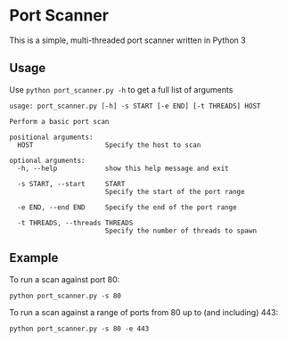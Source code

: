 # Port Scanner
This is a simple, multi-threaded port scanner written in Python 3

## Usage
Use `python port_scanner.py -h` to get a full list of arguments

```
usage: port_scanner.py [-h] -s START [-e END] [-t THREADS] HOST

Perform a basic port scan

positional arguments:
  HOST                  Specify the host to scan

optional arguments:
  -h, --help            show this help message and exit        
  
  -s START, --start     START
                        Specify the start of the port range 

  -e END, --end END     Specify the end of the port range   

  -t THREADS, --threads THREADS
                        Specify the number of threads to spawn
```

## Example
To run a scan against port 80:

`python port_scanner.py -s 80`

To run a scan against a range of ports from 80 up to (and including) 443:

`python port_scanner.py -s 80 -e 443`